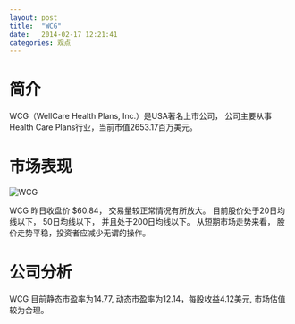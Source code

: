 ```yaml
---
layout: post
title:  "WCG"
date:   2014-02-17 12:21:41
categories: 观点
---
```


# 简介
WCG（WellCare Health Plans, Inc.）是USA著名上市公司，
公司主要从事Health Care Plans行业，当前市值2653.17百万美元。

# 市场表现

![WCG](http://finviz.com/chart.ashx?t=WCG&ty=c&ta=1&p=d&s=l)

WCG 昨日收盘价 $60.84，
交易量较正常情况有所放大。
目前股价处于20日均线以下，
50日均线以下，
并且处于200日均线以下。
从短期市场走势来看，
股价走势平稳，投资者应减少无谓的操作。

# 公司分析
WCG 目前静态市盈率为14.77, 动态市盈率为12.14，每股收益4.12美元,
市场估值较为合理。
